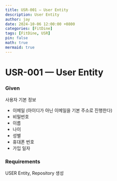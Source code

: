 ```yaml
---
title: USR-001 — User Entity
description: User Entity
author: jay
date: 2024-10-06 12:00:00 +0800
categories: [FitDine]
tags: [FitDine, USR]
pin: false
math: true
mermaid: true
---
```


# USR-001 — User Entity

### Given
사용자 기본 정보
- 이메일 (아이디가 아닌 이메일을 기본 주소로 진행한다)
- 비밀번호
- 이름
- 나이
- 성별
- 휴대폰 번호
- 가입 일자

### Requirements
USER Entity,  Repository 생성




